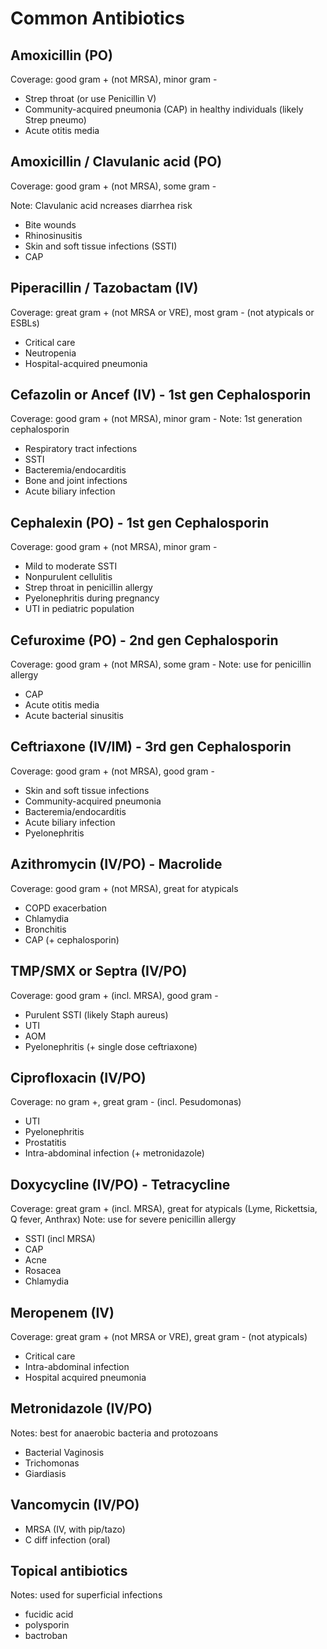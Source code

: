 # Common Antibiotics

## Amoxicillin (PO)
Coverage: good gram + (not MRSA), minor gram -
- Strep throat (or use Penicillin V)
- Community-acquired pneumonia (CAP) in healthy individuals (likely Strep pneumo)
- Acute otitis media

## Amoxicillin / Clavulanic acid (PO)

Coverage: good gram + (not MRSA), some gram -

Note: Clavulanic acid ncreases diarrhea risk
- Bite wounds
- Rhinosinusitis 
- Skin and soft tissue infections (SSTI)
- CAP

## Piperacillin / Tazobactam (IV)

Coverage: great gram + (not MRSA or VRE), most gram - (not atypicals or ESBLs)
- Critical care
- Neutropenia
- Hospital-acquired pneumonia

## Cefazolin or Ancef (IV) - 1st gen Cephalosporin
Coverage: good gram + (not MRSA), minor gram -
Note: 1st generation cephalosporin
- Respiratory tract infections
- SSTI
- Bacteremia/endocarditis
- Bone and joint infections
- Acute biliary infection

## Cephalexin (PO) - 1st gen Cephalosporin
Coverage: good gram + (not MRSA), minor gram -
- Mild to moderate SSTI
- Nonpurulent cellulitis
- Strep throat in penicillin allergy
- Pyelonephritis during pregnancy
- UTI in pediatric population

## Cefuroxime (PO) - 2nd gen Cephalosporin
Coverage: good gram + (not MRSA), some gram -
Note: use for penicillin allergy
- CAP 
- Acute otitis media
- Acute bacterial sinusitis

## Ceftriaxone (IV/IM) - 3rd gen Cephalosporin
Coverage: good gram + (not MRSA), good gram -
- Skin and soft tissue infections
- Community-acquired pneumonia
- Bacteremia/endocarditis
- Acute biliary infection
- Pyelonephritis

## Azithromycin (IV/PO) - Macrolide
Coverage: good gram + (not MRSA), great for atypicals
- COPD exacerbation
- Chlamydia
- Bronchitis
- CAP (+ cephalosporin)

## TMP/SMX or Septra (IV/PO)
Coverage: good gram + (incl. MRSA), good gram - 
- Purulent SSTI (likely Staph aureus)
- UTI
- AOM
- Pyelonephritis (+ single dose ceftriaxone)

## Ciprofloxacin (IV/PO)
Coverage: no gram +, great gram - (incl. Pesudomonas)
- UTI
- Pyelonephritis
- Prostatitis
- Intra-abdominal infection (+ metronidazole)

## Doxycycline (IV/PO) - Tetracycline
Coverage: great gram + (incl. MRSA), great for atypicals (Lyme, Rickettsia, Q fever, Anthrax)
Note: use for severe penicillin allergy
- SSTI (incl MRSA)
- CAP
- Acne
- Rosacea
- Chlamydia

## Meropenem (IV)
Coverage: great gram + (not MRSA or VRE), great gram - (not atypicals)
- Critical care
- Intra-abdominal infection
- Hospital acquired pneumonia

## Metronidazole (IV/PO)
Notes: best for anaerobic bacteria and protozoans
- Bacterial Vaginosis
- Trichomonas
- Giardiasis

## Vancomycin (IV/PO)
- MRSA (IV, with pip/tazo)
- C diff infection (oral)

## Topical antibiotics
Notes: used for superficial infections
- fucidic acid
- polysporin
- bactroban
